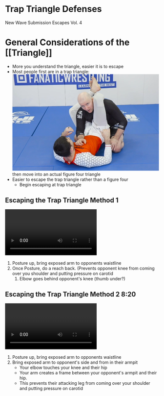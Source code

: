 # Trap Triangle Defenses
New Wave Submission Escapes Vol. 4
# General Considerations of the [[Triangle]]
- More you understand the triangle, easier it is to escape
- Most people first are in a trap triangle: ![type:video](../../assets/trap_triangle.png) then move into an actual figure four triangle
- Easier to escape the trap triangle rather than a figure four
	- Begin escaping at trap triangle

## Escaping the Trap Triangle Method 1
![type:video](../../assets/vlc-record-2023-03-02-15h18m06s-John.Danaher.-.New.Wave.Jiu.Jitsu.-.A.New.Philosophy.Of.Submission.Escapes.S01.E04.mp4-.mp4)

1. Posture up, bring exposed arm to opponents waistline
2. Once Posture, do a reach back. (Prevents opponent knee from coming over you shoulder and putting pressure on carotid
	1. Elbow goes behind opponent's knee (thumb under?)

## Escaping the Trap Triangle Method 2 8:20
![type:video](../../assets/vlc-record-2023-03-03-06h01m56s-John.Danaher.-.New.Wave.Jiu.Jitsu.-.A.New.Philosophy.Of.Submission.Escapes.S01.E04.mp4-.mp4)

1. Posture up, bring exposed arm to opponents waistline
2. Bring exposed arm to opponent's side and from in their armpit
	- Your elbow touches your knee and their hip
	- Your arm creates a frame between your opponent's armpit and their hip.
	- This prevents their attacking leg from coming over your shoulder and putting pressure on carotid
  
